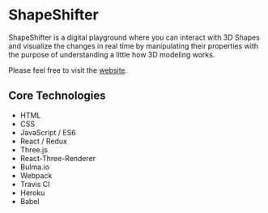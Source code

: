 # ShapeShifter

ShapeShifter is a digital playground where you can interact with 3D Shapes and visualize the changes in real time by manipulating their properties with the purpose of understanding a little how 3D modeling works.

Please feel free to visit the [website](https://shape-shifter.herokuapp.com/).

## Core Technologies

* HTML
* CSS
* JavaScript / ES6
* React / Redux
* Three.js
* React-Three-Renderer
* Bulma.io
* Webpack
* Travis CI
* Heroku
* Babel
